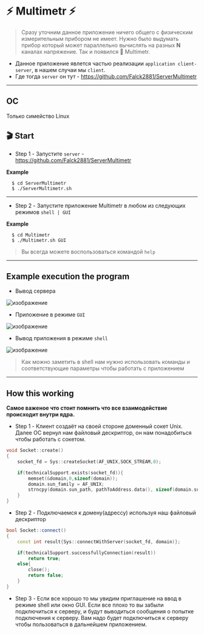 # :zap: Multimetr :zap: 

> Сразу уточним данное приложение ничего общего с физическим измерительным прибором не имеет.
> Нужно было выдумать прибор который может параллельно вычислять на разных **N** каналах напряжение. Так и появился :stars: Multimetr.

- Данное приложение явлется частью реализации `application client-server`, в нашем случаи мы `client`.
- Где тогда `server` он тут - https://github.com/Falck2881/ServerMultimetr

___

## OC

Только симейство Linux

## :clapper: Start 

* Step 1 - Запустите `server` - https://github.com/Falck2881/ServerMultimetr

**Example**
```
  $ cd ServerMultimetr
  $ ./ServerMultimetr.sh
```
___

* Step 2 - Запустите приложение Multimetr в любом из следующих режимов `shell | GUI`
 
**Example**
```
  $ cd Multimetr
  $ ./Multimetr.sh GUI
```
> Вы всегда можете воспользоваться командой `help`

___

## Example execution the program ##

* Вывод сервера 

![изображение](https://github.com/Falck2881/Multimetr/assets/100667839/a9ac9e40-ca00-4acb-980c-246831c15b52)

* Приложение в режиме `GUI` 

![изображение](https://github.com/Falck2881/Multimetr/assets/100667839/7d0a9e1e-31d6-4360-b412-76e45429ea0c)

* Вывод приложения в режиме `shell` 

![изображение](https://github.com/Falck2881/Multimetr/assets/100667839/eccdd233-813a-4d10-9a03-b34bff388ad9)

> Как можно заметить в shell нам нужно использовать команды и соответствующие параметры чтобы работать с приложением 

___

## How this working ##

**Самое важеное что стоит помнить что все взаимодействие происходит внутри ядра.**

* Step 1 - Клиент создаёт на своей стороне доменный сокет Unix. Далее ОС вернул нам 
  файловый дескриптор, он нам понадобиться чтобы работать с сокетом. 
```C++
void Socket::create()
{
    socket_fd = Sys::createSocket(AF_UNIX,SOCK_STREAM,0);

    if(technicalSupport.exists(socket_fd)){
        memset(&domain,0,sizeof(domain));
        domain.sun_family = AF_UNIX;
        strncpy(domain.sun_path, pathToAddress.data(), sizeof(domain.sun_path) - 1);
    }
}
```
* Step 2 - Подключаемся к домену(адрессу) используя наш файловый дескриптор 
```C++
bool Socket::connect()
{
    const int result{Sys::connectWithServer(socket_fd, domain)};

    if(technicalSupport.successfullyConnection(result))
        return true;
    else{
        close();
        return false;
    }
}
```
* Step 3 - Если все хорошо то мы увидим приглашение на ввод в режиме shell или окно GUI.
  Если все плохо то вы забыли подключиться к серверу, и будут выводиться сообщения о попытке подключения к серверу.
  Вам надо будет подключиться к серверу чтобы пользоваться в дальнейшем приложением. 
